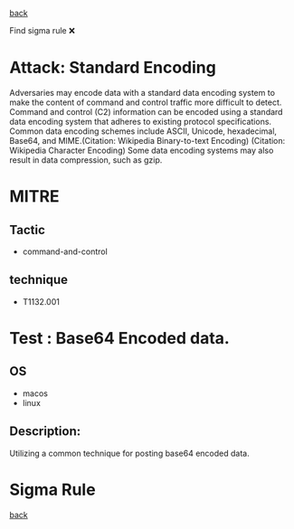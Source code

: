 
[back](../index.md)

Find sigma rule :x: 

# Attack: Standard Encoding 

Adversaries may encode data with a standard data encoding system to make the content of command and control traffic more difficult to detect. Command and control (C2) information can be encoded using a standard data encoding system that adheres to existing protocol specifications. Common data encoding schemes include ASCII, Unicode, hexadecimal, Base64, and MIME.(Citation: Wikipedia Binary-to-text Encoding) (Citation: Wikipedia Character Encoding) Some data encoding systems may also result in data compression, such as gzip.

# MITRE
## Tactic
  - command-and-control


## technique
  - T1132.001


# Test : Base64 Encoded data.
## OS
  - macos
  - linux


## Description:
Utilizing a common technique for posting base64 encoded data.


# Sigma Rule


[back](../index.md)
